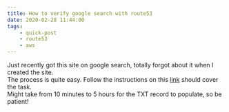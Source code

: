 ```yaml
---
title: How to verify google search with route53
date: 2020-02-28 11:44:00
tags:
    - quick-post
    - route53
    - aws
---
```

Just recently got this site on google search, totally forgot about it when I created the site.  
The process is quite easy. Follow the instructions on this [link](https://support.google.com/a/answer/6149686?hl=en) should cover the task.  
Might take from 10 minutes to 5 hours for the TXT record to populate, so be patient!